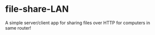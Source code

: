 # file-share-LAN
A simple server/client app for sharing files over HTTP for computers in same router!
